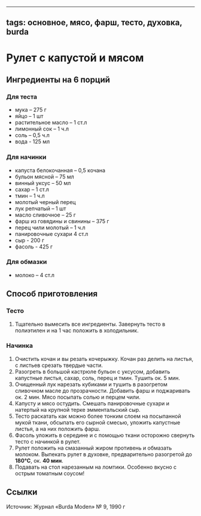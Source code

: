 ----
tags: основное, мясо, фарш, тесто, духовка, burda
----
# Рулет с капустой и мясом

## Ингредиенты на 6 порций
### Для теста
- мука – 275 г
- яйцо – 1 шт
- растительное масло – 1 ст.л
- лимонный сок – 1 ч.л
- соль – 0,5 ч.л
- вода - 125 мл
### Для начинки
- капуста белокочанная – 0,5 кочана
- бульон мясной – 75 мл
- винный уксус – 50 мл
- сахар – 1 ст.л
- тмин – 1 ч.л
- молотый черный перец
- лук репчатый – 1 шт
- масло сливочное – 25 г
- фарш из говядины и свинины – 375 г
- перец чили молотый – 1 ч.л
- панировочные сухари 4 ст.л
- сыр - 200 г
- фасоль - 425 г
### Для обмазки
- молоко – 4 ст.л

## Способ приготовления
### Тесто
1. Тщательно вымесить все ингредиенты. Завернуть тесто в полиэтилен и на 1 час положить в холодильник.
### Начинка
1. Очистить кочан и вы резать кочерыжку. Кочан раз делить на листья, с листьев срезать твердые части.
2. Разогреть в большой кастрюле бульон с уксусом, добавить капустные листья, сахар, соль, перец и тмин. Тушить ок. 5 мин.
3. Очищенный лук нарезать кубиками и тушить в разогретом сливочном масле до прозрачности. Добавить фарш и поджаривать ок. 2 мин. Мясо посыпать солью и перцем чили.
4. Капусту и мясо остудить. Смешать панировочные сухари и натертый на крупной терке эмментальский сыр.
5. Тесто раскатать как можно более тонким слоем на посыпанной мукой ткани, обсыпать его сырной смесью, уложить капустные листья, а на них положить фарш.
6. Фасоль уложить в середине и с помощью ткани осторожно свернуть тесто с начинкой в рулет.
7. Рулет положить на смазанный жиром противень и обмазать молоком. Выпекать рулет в духовке, предварительно разогретой до **180&deg;C**, ок. **40 мин**.
8. Подавать на стол нарезанным на ломтики. Особенно вкусно с острым томатным соусом!

## Ссылки
Источник: Журнал «Burda Moden» № 9, 1990 г
